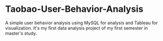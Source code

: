 # Taobao-User-Behavior-Analysis

A simple user behavior analysis using MySQL for analysis and Tableau for visualization.
It's my first data analysis project of my first semester in master's study.
